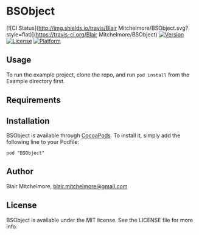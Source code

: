 # BSObject

[![CI Status](http://img.shields.io/travis/Blair Mitchelmore/BSObject.svg?style=flat)](https://travis-ci.org/Blair Mitchelmore/BSObject)
[![Version](https://img.shields.io/cocoapods/v/BSObject.svg?style=flat)](http://cocoadocs.org/docsets/BSObject)
[![License](https://img.shields.io/cocoapods/l/BSObject.svg?style=flat)](http://cocoadocs.org/docsets/BSObject)
[![Platform](https://img.shields.io/cocoapods/p/BSObject.svg?style=flat)](http://cocoadocs.org/docsets/BSObject)

## Usage

To run the example project, clone the repo, and run `pod install` from the Example directory first.

## Requirements

## Installation

BSObject is available through [CocoaPods](http://cocoapods.org). To install
it, simply add the following line to your Podfile:

    pod "BSObject"

## Author

Blair Mitchelmore, blair.mitchelmore@gmail.com

## License

BSObject is available under the MIT license. See the LICENSE file for more info.


